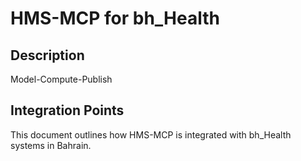 # HMS-MCP for bh_Health

## Description

Model-Compute-Publish

## Integration Points

This document outlines how HMS-MCP is integrated with bh_Health systems in Bahrain.
